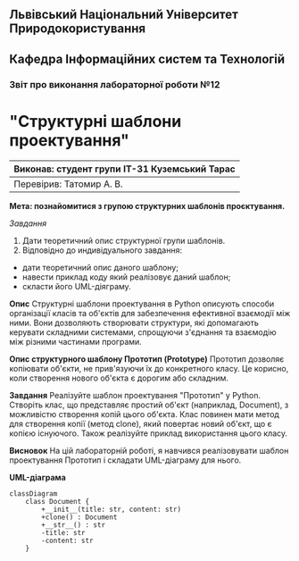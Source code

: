 ## Львівський Національний Університет Природокористування
## Кафедра Інформаційних систем та Технологій



### Звіт про виконання лабораторної роботи №12
# "Структурні шаблони проектування"



| Виконав: студент групи ІТ-31 Куземський Тарас     |
|----------------------------------------------|
| Перевірив: Татомир А. В.     |



**Мета: познайомитися з групою структурних шаблонів проєктування.**


*Завдання*

1. Дати теоретичний опис структурної групи шаблонів.
2. Відповідно до индивідуального завдання:
- дати теоретичний опис даного шаблону;
- навести приклад коду який реалізовує даний шаблон;
- скласти його UML-діяграму.

**Опис**
Структурні шаблони проектування в Python описують способи організації класів та об'єктів для забезпечення
ефективної взаємодії між ними. Вони дозволяють створювати структури, які допомагають керувати складними
системами, спрощуючи з'єднання та взаємодію між різними частинами програми.

**Опис структурного шаблону Прототип (Prototype)**
Прототип дозволяє копіювати об'єкти, не прив'язуючи їх до конкретного класу. Це корисно, коли створення нового об'єкта є дорогим або складним.

**Завдання**
Реалізуйте шаблон проектування "Прототип" у Python. Створіть клас, що представляє простий об'єкт (наприклад,
Document), з можливістю створення копій цього об'єкта. Клас повинен мати метод для створення копії (метод
clone), який повертає новий об'єкт, що є копією існуючого. Також реалізуйте приклад використання цього класу.

**Висновок**
На цій лабораторній роботі, я навчився реалізовувати  шаблон проектування Прототип і складати UML-діаграму для
нього.

**UML-діаграма**

```mermaid
classDiagram
    class Document {
        +__init__(title: str, content: str)
        +clone() : Document
        +__str__() : str
        -title: str
        -content: str
    }